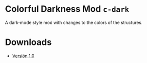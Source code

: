 # Colorful Darkness Mod `c-dark`

A dark-mode style mod with changes to the colors of the structures.

# Downloads

- [Versión 1.0]()